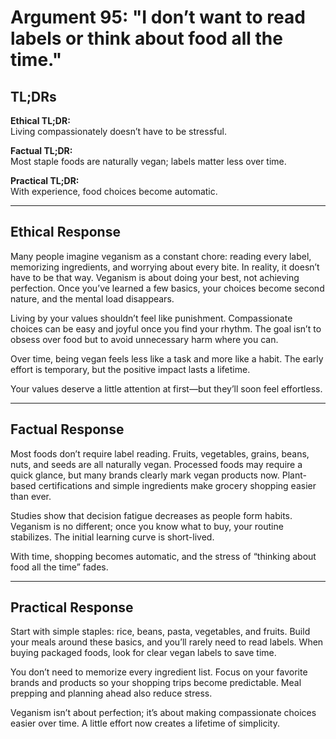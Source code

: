<!-- type: Convenience & Lifestyle -->

# Argument 95: "I don’t want to read labels or think about food all the time."

## TL;DRs

**Ethical TL;DR:**  
Living compassionately doesn’t have to be stressful.

**Factual TL;DR:**  
Most staple foods are naturally vegan; labels matter less over time.

**Practical TL;DR:**  
With experience, food choices become automatic.

---

## Ethical Response

Many people imagine veganism as a constant chore: reading every label, memorizing ingredients, and worrying about every bite. In reality, it doesn’t have to be that way. Veganism is about doing your best, not achieving perfection. Once you’ve learned a few basics, your choices become second nature, and the mental load disappears.

Living by your values shouldn’t feel like punishment. Compassionate choices can be easy and joyful once you find your rhythm. The goal isn’t to obsess over food but to avoid unnecessary harm where you can.

Over time, being vegan feels less like a task and more like a habit. The early effort is temporary, but the positive impact lasts a lifetime.

Your values deserve a little attention at first—but they’ll soon feel effortless.

---

## Factual Response

Most foods don’t require label reading. Fruits, vegetables, grains, beans, nuts, and seeds are all naturally vegan. Processed foods may require a quick glance, but many brands clearly mark vegan products now. Plant-based certifications and simple ingredients make grocery shopping easier than ever.

Studies show that decision fatigue decreases as people form habits. Veganism is no different; once you know what to buy, your routine stabilizes. The initial learning curve is short-lived.

With time, shopping becomes automatic, and the stress of “thinking about food all the time” fades.

---

## Practical Response

Start with simple staples: rice, beans, pasta, vegetables, and fruits. Build your meals around these basics, and you’ll rarely need to read labels. When buying packaged foods, look for clear vegan labels to save time.

You don’t need to memorize every ingredient list. Focus on your favorite brands and products so your shopping trips become predictable. Meal prepping and planning ahead also reduce stress.

Veganism isn’t about perfection; it’s about making compassionate choices easier over time. A little effort now creates a lifetime of simplicity.
